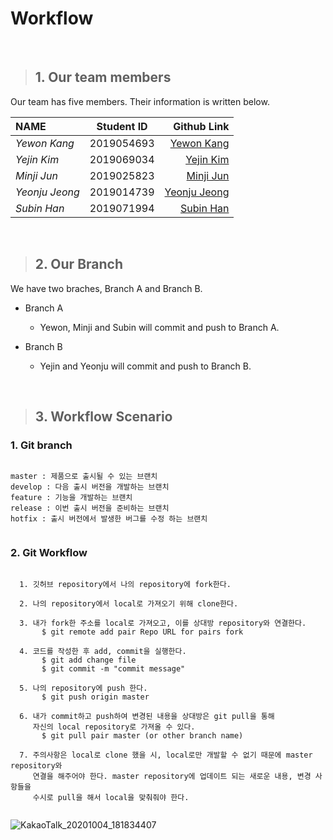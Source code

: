 # Workflow
<br/>

> ## 1. Our team members
Our team has five members. Their information is written below.<br/>
 
| NAME            | Student ID    | Github Link            |
|:----------------|:-------------:| ----------------------:|
| _Yewon Kang_    | 2019054693    | [Yewon Kang](https://github.com/yewonkang00)  |
| _Yejin Kim_     | 2019069034    | [Yejin Kim](https://github.com/yejin00)       |
| _Minji Jun_    | 2019025823    | [Minji Jun](https://github.com/minji9924)    |
| _Yeonju Jeong_  | 2019014739    | [Yeonju Jeong](https://github.com/yeonjujeong)|
| _Subin Han_     | 2019071994    | [Subin Han](https://github.com/hansususu)     | 

<br/>

> ## 2. Our Branch
We have two braches, Branch A and Branch B.

* Branch A
	* Yewon, Minji and Subin will commit and push to Branch A.

* Branch B
	* Yejin and Yeonju will commit and push to Branch B.
<br/>

> ## 3. Workflow Scenario

### 1. Git branch
  <pre><code>
master : 제품으로 출시될 수 있는 브랜치
develop : 다음 출시 버전을 개발하는 브랜치
feature : 기능을 개발하는 브랜치
release : 이번 출시 버전을 준비하는 브랜치
hotfix : 출시 버전에서 발생한 버그를 수정 하는 브랜치
  </code></pre>

### 2. Git Workflow
  <pre><code>
  1. 깃허브 repository에서 나의 repository에 fork한다.
  
  2. 나의 repository에서 local로 가져오기 위해 clone한다.
  
  3. 내가 fork한 주소를 local로 가져오고, 이를 상대방 repository와 연결한다.
  &nbsp;&nbsp;&nbsp;&nbsp; $ git remote add pair Repo URL for pairs fork
  
  4. 코드를 작성한 후 add, commit을 실행한다.
  &nbsp;&nbsp;&nbsp;&nbsp; $ git add change file
   &nbsp;&nbsp;&nbsp;&nbsp;$ git commit -m "commit message"
   
  5. 나의 repository에 push 한다. 
   &nbsp;&nbsp;&nbsp;&nbsp;$ git push origin master
   
  6. 내가 commit하고 push하여 변경된 내용을 상대방은 git pull을 통해 
     자신의 local repository로 가져올 수 있다. 
  &nbsp;&nbsp;&nbsp;&nbsp; $ git pull pair master (or other branch name)

  7. 주의사항은 local로 clone 했을 시, local로만 개발할 수 없기 때문에 master repository와 
     연결을 해주어야 한다. master repository에 업데이트 되는 새로운 내용, 변경 사항들을 
     수시로 pull을 해서 local을 맞춰줘야 한다. 
  </code></pre>
  ![KakaoTalk_20201004_181834407](https://user-images.githubusercontent.com/54140431/95012526-40ea4500-0674-11eb-8ac6-5a19fee3bf55.jpg)
